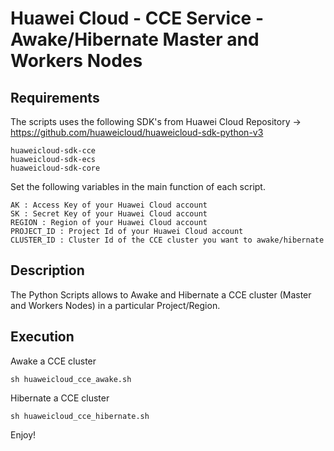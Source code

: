 # Huawei Cloud - CCE Service - Awake/Hibernate Master and Workers Nodes

## Requirements

The scripts uses the following SDK's from Huawei Cloud Repository -> https://github.com/huaweicloud/huaweicloud-sdk-python-v3
```
huaweicloud-sdk-cce
huaweicloud-sdk-ecs
huaweicloud-sdk-core
```

Set the following variables in the main function of each script.
```
AK : Access Key of your Huawei Cloud account
SK : Secret Key of your Huawei Cloud account
REGION : Region of your Huawei Cloud account
PROJECT_ID : Project Id of your Huawei Cloud account
CLUSTER_ID : Cluster Id of the CCE cluster you want to awake/hibernate
```

## Description

The Python Scripts allows to Awake and Hibernate a CCE cluster (Master and Workers Nodes) in a particular Project/Region.

## Execution

Awake a CCE cluster
```
sh huaweicloud_cce_awake.sh
```
Hibernate a CCE cluster
```
sh huaweicloud_cce_hibernate.sh
```

Enjoy!
